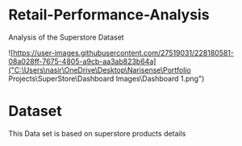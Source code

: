 # Retail-Performance-Analysis
Analysis of the Superstore Dataset

![https://user-images.githubusercontent.com/27519031/228180581-08a028ff-7675-4805-a9cb-aa3ab823b64a]("C:\Users\nasir\OneDrive\Desktop\Narisense\Portfolio Projects\SuperStore\Dashboard Images\Dashboard 1.png")

# Dataset
This Data set is based on superstore products details 
